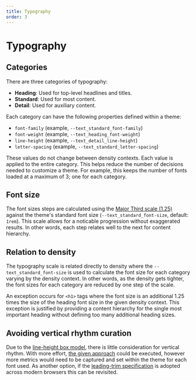 ```yaml
---
title: Typography
order: 3
---
```


# Typography

## Categories

There are three categories of typography:

  - **Heading**: Used for top-level headlines and titles.
  - **Standard**: Used for most content.
  - **Detail**: Used for auxiliary content.

Each category can have the following properties defined within a theme:

- `font-family` (example, `--text_standard_font-family`)
- `font-weight` (example, `--text_heading_font-weight`)
- `line-height` (example, `--text_detail_line-height`)
- `letter-spacing` (example, `--text_standard_letter-spacing`)

These values do not change between density contexts. Each value is applied to the entire category. This helps reduce the number of decisions needed to customize a theme. For example, this keeps the number of fonts loaded at a maximum of 3; one for each category.

## Font size

The font sizes steps are calculated using the [Major Third scale (1.25)](https://type-scale.com/) against the theme's standard font size (`--text_standard_font-size`, default: `1rem`). This scale allows for a noticable progression without exaggerated results. In other words, each step relates well to the next for content hierarchy.

## Relation to density

The typography scale is related directly to density where the `--text_standard_font-size` is used to calculate the font size for each category varying by the density context. In other words, as the density gets tighter, the font sizes for each category are reduced by one step of the scale.

An exception occurs for `<h1>` tags where the font size is an additional 1.25 times the size of the heading font size in the given density context. This exception is justified by providing a content hierarchy for the single most important heading without defining too many additional heading sizes.

## Avoiding vertical rhythm curation

Due to the [line-height box model](https://iamvdo.me/en/blog/css-font-metrics-line-height-and-vertical-align), there is little consideration for vertical rhythm. With more effort, [the given approach](https://iamvdo.me/en/blog/css-font-metrics-line-height-and-vertical-align#css-awesome) could be executed, however more metrics would need to be captured and set within the theme for each font used. As another option, if the [leading-trim specification](https://medium.com/microsoft-design/leading-trim-the-future-of-digital-typesetting-d082d84b202) is adopted across modern browsers this can be revisited.